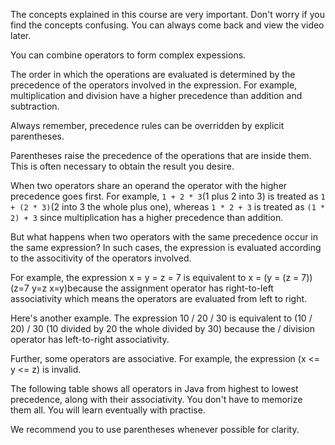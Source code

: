 The concepts explained in this course are very important. Don't worry if you
find the concepts confusing. You can always come back and view the video later.

You can combine operators to form complex expessions.

The order in which the operations are evaluated is determined by
the precedence of the operators involved in the expression.
For example, multiplication and division have a higher precedence than addition and subtraction.

Always remember, precedence rules can be overridden by explicit parentheses.

Parentheses raise the precedence of the operations that are inside them. This is
often necessary to obtain the result you desire.

When two operators share an operand the operator with the higher precedence goes
first. For example, `1 + 2 * 3`(1 plus 2 into 3) is treated as `1 + (2 * 3)`(2 into 3 the whole plus one), whereas `1 * 2 + 3` is treated as `(1 * 2) + 3` since multiplication has a higher precedence than addition.

But what happens when two operators with the same precedence
occur in the same expression? In such cases, the expression is evaluated
according to the associtivity of the operators involved.

For example, the expression x = y = z = 7 is equivalent to x = (y = (z = 7)) (z=7 y=z x=y)because the assignment operator has right-to-left associativity which means the operators are evaluated from left to right.

Here's another example. The expression 10 / 20 / 30 is equivalent to (10 / 20) / 30 (10 divided by 20 the whole divided by 30) because the / division operator has left-to-right associativity.

Further, some operators are associative. For example, the expression (x <= y <= z) is invalid.

The following table shows all operators in Java from highest to lowest precedence, along with their
associativity. You don't have to memorize them all. You will learn eventually with practise.

We recommend you to use parentheses whenever possible for clarity.